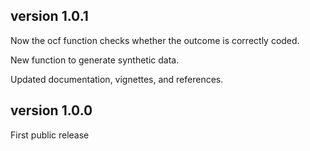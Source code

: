 ## version 1.0.1

Now the ocf function checks whether the outcome is correctly coded.

New function to generate synthetic data.

Updated documentation, vignettes, and references.

## version 1.0.0

First public release
